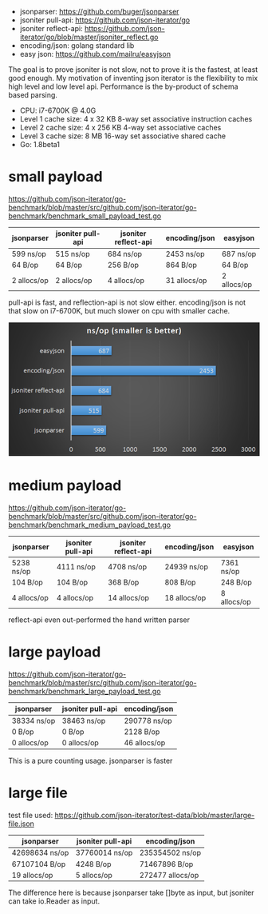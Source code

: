 * jsonparser: https://github.com/buger/jsonparser
* jsoniter pull-api: https://github.com/json-iterator/go
* jsoniter reflect-api: https://github.com/json-iterator/go/blob/master/jsoniter_reflect.go
* encoding/json: golang standard lib
* easy json: https://github.com/mailru/easyjson

The goal is to prove jsoniter is not slow, not to prove it is the fastest, at least good enough.
My motivation of inventing json iterator is the flexibility to mix high level and low level api.
Performance is the by-product of schema based parsing.

* CPU: i7-6700K @ 4.0G
* Level 1 cache size: 4 x 32 KB 8-way set associative instruction caches
* Level 2 cache size: 4 x 256 KB 4-way set associative caches
* Level 3 cache size: 8 MB 16-way set associative shared cache
* Go: 1.8beta1

# small payload

https://github.com/json-iterator/go-benchmark/blob/master/src/github.com/json-iterator/go-benchmark/benchmark_small_payload_test.go

| jsonparser  | jsoniter pull-api | jsoniter reflect-api | encoding/json | easyjson    |
| ---         | ---               | ---                  | ---           | ---         |
| 599 ns/op   | 515 ns/op         | 684 ns/op            | 2453 ns/op    | 687 ns/op   |
| 64 B/op     | 64 B/op           | 256 B/op             | 864 B/op      | 64 B/op     |
| 2 allocs/op | 2 allocs/op       | 4 allocs/op          | 31 allocs/op  | 2 allocs/op |

pull-api is fast, and reflection-api is not slow either.
encoding/json is not that slow on i7-6700K, but much slower on cpu with smaller cache.

![small](/small.png)

# medium payload

https://github.com/json-iterator/go-benchmark/blob/master/src/github.com/json-iterator/go-benchmark/benchmark_medium_payload_test.go

| jsonparser  | jsoniter pull-api | jsoniter reflect-api | encoding/json | easyjson    |
| ---         | ---               | ---                  | ---           | ---         |
| 5238 ns/op  | 4111 ns/op        | 4708 ns/op           | 24939 ns/op   | 7361 ns/op  |
| 104 B/op    | 104 B/op          | 368 B/op             | 808 B/op      | 248 B/op    |
| 4 allocs/op | 4 allocs/op       | 14 allocs/op         | 18 allocs/op  | 8 allocs/op |

reflect-api even out-performed the hand written parser

# large payload

https://github.com/json-iterator/go-benchmark/blob/master/src/github.com/json-iterator/go-benchmark/benchmark_large_payload_test.go

| jsonparser  | jsoniter pull-api | encoding/json |
| ---         | ---               | ---           |
| 38334 ns/op | 38463 ns/op       | 290778 ns/op  |
| 0 B/op      | 0 B/op            | 2128 B/op     |
| 0 allocs/op | 0 allocs/op       | 46 allocs/op  |

This is a pure counting usage. jsonparser is faster

# large file

test file used: https://github.com/json-iterator/test-data/blob/master/large-file.json

| jsonparser     | jsoniter pull-api | encoding/json    |
| ---            | ---               | ---              |
| 42698634 ns/op | 37760014 ns/op    | 235354502 ns/op  |
| 67107104 B/op  | 4248 B/op         | 71467896 B/op    |
| 19 allocs/op   | 5 allocs/op       | 272477 allocs/op |

The difference here is because jsonparser take []byte as input, but jsoniter can take io.Reader as input.
